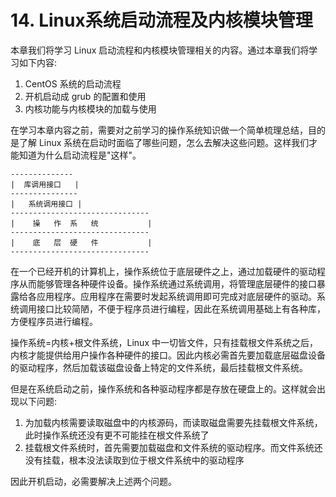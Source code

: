 # 14. Linux系统启动流程及内核模块管理
本章我们将学习 Linux 启动流程和内核模块管理相关的内容。通过本章我们将学习如下内容:
1. CentOS 系统的启动流程
2. 开机启动成 grub 的配置和使用
3. 内核功能与内核模块的加载与使用

在学习本章内容之前，需要对之前学习的操作系统知识做一个简单梳理总结，目的是了解 Linux 系统在启动时面临了哪些问题，怎么去解决这些问题。这样我们才能知道为什么启动流程是"这样"。

```
--------------
|  库调用接口   |
---------------
|   系统调用接口 |
-------------------------------
|    操   作  系   统           |
-------------------------------
|    底   层  硬   件           |
-------------------------------
```
在一个已经开机的计算机上，操作系统位于底层硬件之上，通过加载硬件的驱动程序从而能够管理各种硬件设备。操作系统通过系统调用，将管理底层硬件的接口暴露给各应用程序。应用程序在需要时发起系统调用即可完成对底层硬件的驱动。系统调用接口比较简陋，不便于程序员进行编程，因此在系统调用基础上有各种库，方便程序员进行编程。

操作系统=内核+根文件系统，Linux 中一切皆文件，只有挂载根文件系统之后，内核才能提供给用户操作各种硬件的接口。因此内核必需首先要加载底层磁盘设备的驱动程序，然后加载该磁盘设备上特定的文件系统，最后挂载根文件系统。

但是在系统启动之前，操作系统和各种驱动程序都是存放在硬盘上的。这样就会出现以下问题:
1. 为加载内核需要读取磁盘中的内核源码，而读取磁盘需要先挂载根文件系统，此时操作系统还没有更不可能挂在根文件系统了
2. 挂载根文件系统时，首先需要加载磁盘和文件系统的驱动程序。而文件系统还没有挂载，根本没法读取到位于根文件系统中的驱动程序

因此开机启动，必需要解决上述两个问题。
